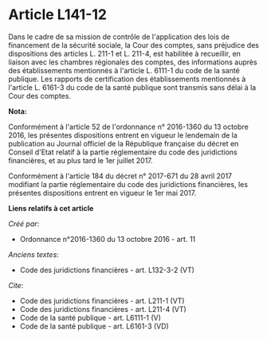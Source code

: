 # Article L141-12

Dans le cadre de sa mission de contrôle de l'application des lois de financement de la sécurité sociale, la Cour des comptes,
sans préjudice des dispositions des articles L. 211-1 et L. 211-4, est habilitée à recueillir, en liaison avec les chambres
régionales des comptes, des informations auprès des établissements mentionnés à l'article L. 6111-1 du code de la santé
publique. Les rapports de certification des établissements mentionnés à l'article L. 6161-3 du code de la santé publique sont
transmis sans délai à la Cour des comptes.

**Nota:**

Conformément à l'article 52 de l'ordonnance n° 2016-1360 du 13 octobre 2016, les présentes dispositions entrent en vigueur le
lendemain de la publication au Journal officiel de la République française du décret en Conseil d'Etat relatif à la partie
réglementaire du code des juridictions financières, et au plus tard le 1er juillet 2017.

Conformément à l'article 184 du décret n° 2017-671 du 28 avril 2017 modifiant la partie réglementaire du code des
juridictions financières, les présentes dispositions entrent en vigueur le 1er mai 2017.

**Liens relatifs à cet article**

_Créé par_:

  - Ordonnance n°2016-1360 du 13 octobre 2016 - art. 11

_Anciens textes_:

  - Code des juridictions financières - art. L132-3-2 (VT)

_Cite_:

  - Code des juridictions financières - art. L211-1 (VT)
  - Code des juridictions financières - art. L211-4 (VT)
  - Code de la santé publique - art. L6111-1 (V)
  - Code de la santé publique - art. L6161-3 (VD)
